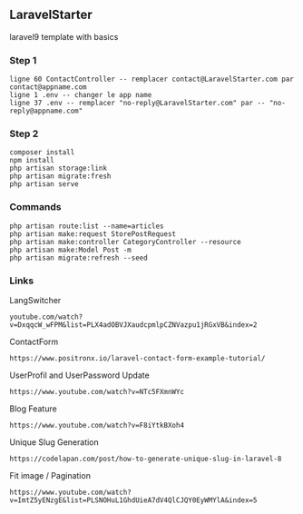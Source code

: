 ## LaravelStarter
laravel9 template with basics

### Step 1
```shell
ligne 60 ContactController -- remplacer contact@LaravelStarter.com par contact@appname.com
ligne 1 .env -- changer le app name
ligne 37 .env -- remplacer "no-reply@LaravelStarter.com" par -- "no-reply@appname.com"
```

### Step 2 
```shell
composer install
npm install
php artisan storage:link
php artisan migrate:fresh
php artisan serve
```

### Commands 
```shell
php artisan route:list --name=articles
php artisan make:request StorePostRequest
php artisan make:controller CategoryController --resource
php artisan make:Model Post -m
php artisan migrate:refresh --seed
```

### Links 
LangSwitcher
```shell
youtube.com/watch?v=DxqqcW_wFPM&list=PLX4adOBVJXaudcpmlpCZNVazpu1jRGxVB&index=2
```

ContactForm
```shell
https://www.positronx.io/laravel-contact-form-example-tutorial/
```

UserProfil and UserPassword Update
```shell
https://www.youtube.com/watch?v=NTc5FXmnWYc
```

Blog Feature
```shell
https://www.youtube.com/watch?v=F8iYtkBXoh4
```

Unique Slug Generation
```shell
https://codelapan.com/post/how-to-generate-unique-slug-in-laravel-8
```

Fit image / Pagination
```shell
https://www.youtube.com/watch?v=ImtZ5yENzgE&list=PLSNOHuL1GhdUieA7dV4QlCJQY0EyWMYlA&index=5
```